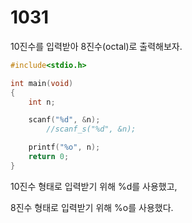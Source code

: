 # 1031

10진수를 입력받아 8진수(octal)로 출력해보자.

```c
#include<stdio.h>

int main(void)
{
	int n;

	scanf("%d", &n);
		//scanf_s("%d", &n);

	printf("%o", n);
	return 0;
}
```

10진수 형태로 입력받기 위해 %d를 사용했고,

8진수 형태로 입력받기 위해 %o를 사용했다.
